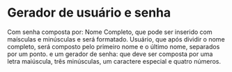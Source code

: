# Gerador de usuário e senha
Com senha composta por:
Nome Completo, que pode ser inserido com maísculas e minúsculas e será formatado.
Usuário, que após dividir o nome completo, será composto pelo primeiro nome e o último nome, separados por um ponto.
e um gerador de senha: que deve ser composta por uma letra maiúscula, três minúsculas, um caractere especial e quatro números.

